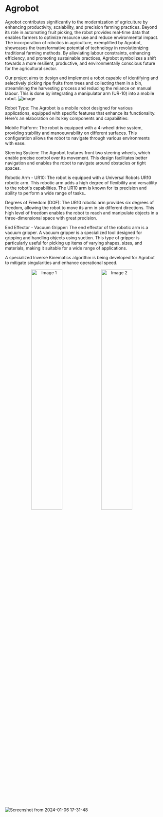 # Agrobot
Agrobot contributes significantly to the modernization of agriculture by enhancing productivity, scalability, and precision farming practices. Beyond its role in automating fruit picking, the robot provides real-time data that enables farmers to optimize resource use and reduce environmental impact. The incorporation of robotics in agriculture, exemplified by Agrobot, showcases the transformative potential of technology in revolutionizing traditional farming methods. By alleviating labour constraints, enhancing efficiency, and promoting sustainable practices, Agrobot symbolizes a shift towards a more resilient, productive, and environmentally conscious future for the agricultural sector.

Our project aims to design and implement a robot capable of identifying and selectively picking ripe fruits from trees and collecting them in a bin, streamlining the harvesting process and reducing the reliance on manual labour. This is done by integrating a manipulator arm (UR-10) into a mobile robot.
![image](https://github.com/saidineshgelam/Agrobot/assets/144295692/d83024fb-ba30-4c04-8636-3b29c613535e)

Robot Type:
The Agrobot is a mobile robot designed for various applications, equipped with specific features that
enhance its functionality. Here's an elaboration on its key components and capabilities:

Mobile Platform: The robot is equipped with a 4-wheel drive system, providing stability and
manoeuvrability on different surfaces. This configuration allows the robot to navigate through various
environments with ease.

Steering System: The Agrobot features front two steering wheels, which enable precise control over its
movement. This design facilitates better navigation and enables the robot to navigate around obstacles or
tight spaces.

Robotic Arm - UR10: The robot is equipped with a Universal Robots UR10 robotic arm. This robotic arm
adds a high degree of flexibility and versatility to the robot's capabilities. The UR10 arm is known for its
precision and ability to perform a wide range of tasks..

Degrees of Freedom (DOF): The UR10 robotic arm provides six degrees of freedom, allowing the robot to
move its arm in six different directions. This high level of freedom enables the robot to reach and manipulate
objects in a three-dimensional space with great precision.

End Effector - Vacuum Gripper: The end effector of the robotic arm is a vacuum gripper. A vacuum
gripper is a specialized tool designed for gripping and handling objects using suction. This type of gripper is
particularly useful for picking up items of varying shapes, sizes, and materials, making it suitable for a wide
range of applications.

A specialized Inverse Kinematics algorithm is being developed for Agrobot to mitigate singularities and enhance operational speed.
<p align="center">
  <img src="https://github.com/saidineshgelam/Agrobot/assets/144295692/3f3ef6dd-08f8-4386-9f88-402877d39035" alt="Image 1" width="45%">
  <img src="https://github.com/saidineshgelam/Agrobot/assets/144295692/3d00e577-1cb5-43cb-9e88-777cd4c95cd0" alt="Image 2" width="45%">
</p>

![Screenshot from 2024-01-06 17-31-48](https://github.com/saidineshgelam/Agrobot/assets/144295692/02e44122-0257-4b2f-bd0f-ab701ab3b781)







